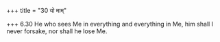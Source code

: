 +++
title = "30 यो माम्"

+++
6.30 He who sees Me in everything and everything in Me, him shall I
never forsake, nor shall he lose Me.
